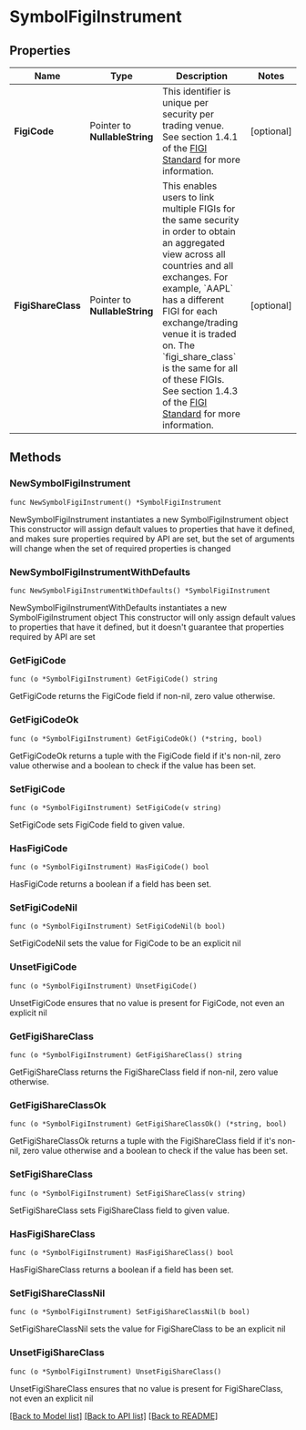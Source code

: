 # SymbolFigiInstrument

## Properties

Name | Type | Description | Notes
------------ | ------------- | ------------- | -------------
**FigiCode** | Pointer to **NullableString** | This identifier is unique per security per trading venue. See section 1.4.1 of the [FIGI Standard](https://www.openfigi.com/assets/local/figi-allocation-rules.pdf) for more information. | [optional] 
**FigiShareClass** | Pointer to **NullableString** | This enables users to link multiple FIGIs for the same security in order to obtain an aggregated view across all countries and all exchanges. For example, &#x60;AAPL&#x60; has a different FIGI for each exchange/trading venue it is traded on. The &#x60;figi_share_class&#x60; is the same for all of these FIGIs. See section 1.4.3 of the [FIGI Standard](https://www.openfigi.com/assets/local/figi-allocation-rules.pdf) for more information. | [optional] 

## Methods

### NewSymbolFigiInstrument

`func NewSymbolFigiInstrument() *SymbolFigiInstrument`

NewSymbolFigiInstrument instantiates a new SymbolFigiInstrument object
This constructor will assign default values to properties that have it defined,
and makes sure properties required by API are set, but the set of arguments
will change when the set of required properties is changed

### NewSymbolFigiInstrumentWithDefaults

`func NewSymbolFigiInstrumentWithDefaults() *SymbolFigiInstrument`

NewSymbolFigiInstrumentWithDefaults instantiates a new SymbolFigiInstrument object
This constructor will only assign default values to properties that have it defined,
but it doesn't guarantee that properties required by API are set

### GetFigiCode

`func (o *SymbolFigiInstrument) GetFigiCode() string`

GetFigiCode returns the FigiCode field if non-nil, zero value otherwise.

### GetFigiCodeOk

`func (o *SymbolFigiInstrument) GetFigiCodeOk() (*string, bool)`

GetFigiCodeOk returns a tuple with the FigiCode field if it's non-nil, zero value otherwise
and a boolean to check if the value has been set.

### SetFigiCode

`func (o *SymbolFigiInstrument) SetFigiCode(v string)`

SetFigiCode sets FigiCode field to given value.

### HasFigiCode

`func (o *SymbolFigiInstrument) HasFigiCode() bool`

HasFigiCode returns a boolean if a field has been set.

### SetFigiCodeNil

`func (o *SymbolFigiInstrument) SetFigiCodeNil(b bool)`

 SetFigiCodeNil sets the value for FigiCode to be an explicit nil

### UnsetFigiCode
`func (o *SymbolFigiInstrument) UnsetFigiCode()`

UnsetFigiCode ensures that no value is present for FigiCode, not even an explicit nil
### GetFigiShareClass

`func (o *SymbolFigiInstrument) GetFigiShareClass() string`

GetFigiShareClass returns the FigiShareClass field if non-nil, zero value otherwise.

### GetFigiShareClassOk

`func (o *SymbolFigiInstrument) GetFigiShareClassOk() (*string, bool)`

GetFigiShareClassOk returns a tuple with the FigiShareClass field if it's non-nil, zero value otherwise
and a boolean to check if the value has been set.

### SetFigiShareClass

`func (o *SymbolFigiInstrument) SetFigiShareClass(v string)`

SetFigiShareClass sets FigiShareClass field to given value.

### HasFigiShareClass

`func (o *SymbolFigiInstrument) HasFigiShareClass() bool`

HasFigiShareClass returns a boolean if a field has been set.

### SetFigiShareClassNil

`func (o *SymbolFigiInstrument) SetFigiShareClassNil(b bool)`

 SetFigiShareClassNil sets the value for FigiShareClass to be an explicit nil

### UnsetFigiShareClass
`func (o *SymbolFigiInstrument) UnsetFigiShareClass()`

UnsetFigiShareClass ensures that no value is present for FigiShareClass, not even an explicit nil

[[Back to Model list]](../README.md#documentation-for-models) [[Back to API list]](../README.md#documentation-for-api-endpoints) [[Back to README]](../README.md)



